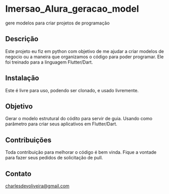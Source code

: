 # Imersao_Alura_geracao_model
gere modelos para criar projetos de programação

## Descrição
Este projeto eu fiz em python com objetivo de me ajudar
a criar modelos de negocio ou a maneira que organizamos
o código para poder programar.
Ele foi treinado para a linguagem Flutter/Dart.

## Instalação
Este é livre para uso, podendo ser clonado, e usado livremente.

## Objetivo
Gerar o modelo estrutural do códito para servir de
guia. Usando como parâmetro para criar seus aplicativos
em Flutter/Dart.

## Contribuições
Toda contribuição para melhorar o código é bem vinda.
Fique a vontade para fazer seus pedidos de solicitação
de pull.

## Contato
charlesdevoliveira@gmail.com
